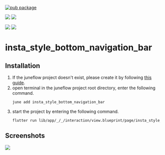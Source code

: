 [![pub package](https://img.shields.io/pub/v/insta_style_bottom_navigation_bar.svg)](https://pub.dartlang.org/packages/insta_style_bottom_navigation_bar)

[![](https://img.shields.io/badge/Module-Hub-007bff?style=for-the-badge&logo=flutter)](https://module.juneflow.org/)
[![](https://img.shields.io/badge/View-Hub-007bff?style=for-the-badge&logo=flutter)](https://view.juneflow.org/)

[![](https://img.shields.io/badge/DISCORD-JOIN%20SERVER-5663F7?style=for-the-badge&logo=discord&logoColor=white)](https://discord.gg/zXXHvAXCug)
[![](https://img.shields.io/badge/KakaoTalk-Join%20Room-FEE500?style=for-the-badge&logo=kakao)](https://open.kakao.com/o/gEwrffbg)
# insta_style_bottom_navigation_bar

##  Installation
1. If the juneflow project doesn't exist, please create it by following [this guide](https://doc.juneflow.org/).
2. open terminal in the juneflow project root directory, enter the following command.
    ```bash
    june add insta_style_bottom_navigation_bar
    ```
3. start the project by entering the following command.
    ```bash
    flutter run lib/app/_/_/interaction/view.blueprint/page/insta_style_bottom_navigation_bar/_/view.dart -d chrome
    ```

## Screenshots
![](https://github.com/juneview-songdo/insta_style_bottom_navigation_bar/assets/21379657/47702707-bfc6-428b-b892-405813188eef)

